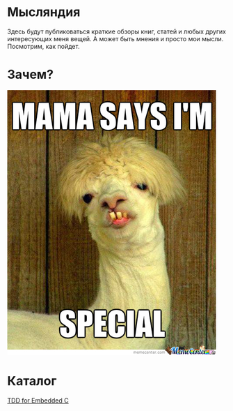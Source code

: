 # Мысляндия
Здесь будут публиковаться краткие обзоры книг, статей и любых других интересующих меня вещей. А может быть мнения и просто мои мысли. Посмотрим, как пойдет.

# Зачем?
![WHY](images/meme.jpeg)


# Каталог

[TDD for Embedded C](TDD_For_Embedded_C/)
